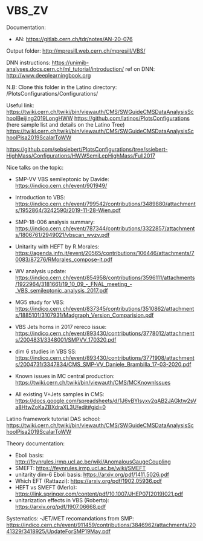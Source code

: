 # VBS_ZV

Documentation: 
- AN: https://gitlab.cern.ch/tdr/notes/AN-20-076

Output folder: http://mpresill.web.cern.ch/mpresill/VBS/


DNN instructions: https://unimib-analyses.docs.cern.ch/ml_tutorial/introduction/
ref on DNN: http://www.deeplearningbook.org

N.B: Clone this folder in the Latino directory: /PlotsConfigurations/Configurations/

Useful link:
https://twiki.cern.ch/twiki/bin/viewauth/CMS/SWGuideCMSDataAnalysisSchoolBeijing2019LongHWW
https://github.com/latinos/PlotsConfigurations (here sample list and details on the Latino Tree)
https://twiki.cern.ch/twiki/bin/viewauth/CMS/SWGuideCMSDataAnalysisSchoolPisa2019ScalarToWW

https://github.com/sebsiebert/PlotsConfigurations/tree/ssiebert-HighMass/Configurations/HWWSemiLepHighMass/Full2017

Nice talks on the topic:
- SMP-VV VBS semileptonic by Davide: 
https://indico.cern.ch/event/901949/
- Introduction to VBS:
https://indico.cern.ch/event/799542/contributions/3489880/attachments/1952864/3242590/2019-11-28-Wien.pdf
- SMP-18-006 analysis summary: https://indico.cern.ch/event/787344/contributions/3322857/attachments/1806761/2949021/vbscan_wvzv.pdf
- Unitarity with HEFT by R.Morales: https://agenda.infn.it/event/20565/contributions/106446/attachments/70083/87276/RMorales_compose-it.pdf 
- WV analysis update: https://indico.cern.ch/event/854958/contributions/3596111/attachments/1922964/3181661/19_10_09_-_FNAL_meeting_-_VBS_semileptonic_analysis_2017.pdf
- MG5 study for VBS: https://indico.cern.ch/event/837345/contributions/3510862/attachments/1885101/3107931/Madgraph_Version_Comparision.pdf
- VBS Jets horns in 2017 rereco issue:
https://indico.cern.ch/event/893430/contributions/3778012/attachments/2004831/3348001/SMPVV_170320.pdf
- dim 6 studies in VBS SS:
https://indico.cern.ch/event/893430/contributions/3771908/attachments/2004731/3347834/CMS_SMP-VV_Daniele_Brambilla_17-03-2020.pdf

- Known issues in MC central production: https://twiki.cern.ch/twiki/bin/viewauth/CMS/MCKnownIssues
- All existing V+Jets samples in CMS: https://docs.google.com/spreadsheets/d/1J6vBYIsyxv2qAB2JAGktw2sVa8HtwZoKaZBXdraXL3U/edit#gid=0

Latino framework tutorial DAS school:
https://twiki.cern.ch/twiki/bin/viewauth/CMS/SWGuideCMSDataAnalysisSchoolPisa2019ScalarToWW

Theory documentation:
- Eboli basis: http://feynrules.irmp.ucl.ac.be/wiki/AnomalousGaugeCoupling 
- SMEFT: https://feynrules.irmp.ucl.ac.be/wiki/SMEFT
- unitarity dim-6 Eboli basis: https://arxiv.org/pdf/1411.5026.pdf
- Which EFT (Rattazzi): https://arxiv.org/pdf/1902.05936.pdf
- HEFT vs SMEFT (Merlo): https://link.springer.com/content/pdf/10.1007/JHEP07(2019)021.pdf
- unitarization effects in VBS (Roberto): https://arxiv.org/pdf/1907.06668.pdf

Systematics:
-JET/MET recomandations from SMP: https://indico.cern.ch/event/911459/contributions/3846962/attachments/2041329/3418925/UpdateForSMP19May.pdf
